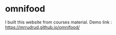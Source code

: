 # omnifood
I built this website from courses material. 
Demo link : https://mrrudrud.github.io/omnifood/
